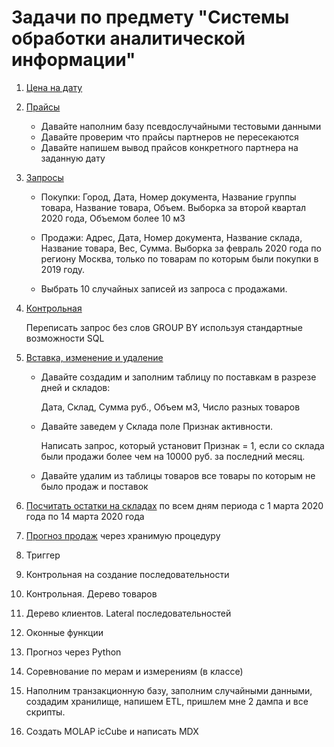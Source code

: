 # Задачи по предмету "Системы обработки аналитической информации"

1. [Цена  на дату](https://github.com/kirainluck/SQL-tasks/wiki/Цена-на-дату)

2. [Прайсы](https://github.com/kirainluck/SQL-tasks/wiki/Прайсы)

   * Давайте наполним базу псевдослучайными тестовыми данными
   * Давайте проверим что прайсы партнеров не пересекаются
   * Давайте напишем вывод прайсов конкретного партнера на заданную дату

3. [Запросы](https://github.com/kirainluck/SQL-tasks/wiki/Запросы)

    * Покупки: Город, Дата, Номер документа, Название группы товара, Название товара, Объем. Выборка за второй квартал 2020 года, Объемом более 10 м3

    * Продажи: Адрес, Дата, Номер документа, Название склада, Название товара, Вес, Сумма. Выборка за февраль 2020 года по региону Москва, только по товарам по которым были покупки в 2019 году.

    * Выбрать 10 случайных записей из запроса с продажами.

4. [Контрольная](https://github.com/kirainluck/SQL-tasks/wiki/Контрольная-group-by)

      Переписать запрос без слов GROUP BY используя стандартные возможности SQL

5. [Вставка, изменение и удаление](https://github.com/kirainluck/SQL-tasks/wiki/Вставка,-изменение-и-удаление)

      * Давайте создадим и заполним таблицу по поставкам в разрезе дней и складов: 

        Дата, Склад, Сумма руб., Объем м3, Число разных товаров

      * Давайте заведем у Склада поле Признак активности.

        Написать запрос, который установит Признак = 1, если со склада были продажи более чем на 10000 руб. за последний месяц.

      * Давайте удалим из таблицы товаров все товары по которым не было продаж и поставок

6. [Посчитать остатки на складах](https://github.com/kirainluck/SQL-tasks/wiki/Посчитать-остатки-на-складах) по всем дням периода с 1 марта 2020 года по 14 марта 2020 года

7. [Прогноз продаж](https://github.com/kirainluck/SQL-tasks/wiki/Прогноз-продаж) через хранимую процедуру

8. Триггер

9. Контрольная на создание последовательности

10. Контрольная. Дерево товаров

11. Дерево клиентов. Lateral последовательностей

12. Оконные функции

13. Прогноз через Python

14. Соревнование по мерам и измерениям (в классе)

15. Наполним транзакционную базу, заполним случайными данными, создадим хранилище, напишем ETL, пришлем мне 2 дампа и все скрипты.

16. Создать MOLAP icCube и написать MDX
